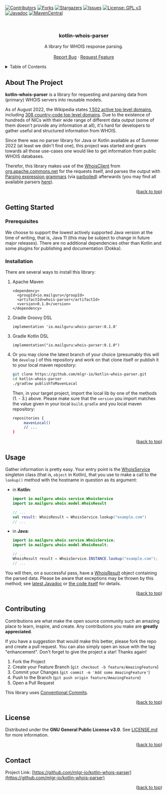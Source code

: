 <!-- Improved compatibility of back to top link: See: https://github.com/othneildrew/Best-README-Template/pull/73 -->
<a name="readme-top"></a>
<!--
*** Thanks for checking out the Best-README-Template. If you have a suggestion
*** that would make this better, please fork the repo and create a pull request
*** or simply open an issue with the tag "enhancement".
*** Don't forget to give the project a star!
*** Thanks again! Now go create something AMAZING! :D
-->



<!-- PROJECT SHIELDS -->
<!--
*** I'm using markdown "reference style" links for readability.
*** Reference links are enclosed in brackets [ ] instead of parentheses ( ).
*** See the bottom of this document for the declaration of the reference variables
*** for contributors-url, forks-url, etc. This is an optional, concise syntax you may use.
*** https://www.markdownguide.org/basic-syntax/#reference-style-links
-->
[![Contributors][contributors-shield]][contributors-url]
[![Forks][forks-shield]][forks-url]
[![Stargazers][stars-shield]][stars-url]
[![Issues][issues-shield]][issues-url]
[![License: GPL v3][license-shield]][license-url]
[![Javadoc][javadoc-shield]][javadoc-url]
[![MavenCentral][maven-shield]][maven-url]




<!-- PROJECT LOGO -->
<br />
<div align="center">
  <!-- a href="https://github.com/mlgr-io/kotlin-whois-parser">
    <img src="images/logo.png" alt="Logo" width="80" height="80">
  </a //-->

<h3 align="center">kotlin-whois-parser</h3>

  <p align="center">
    A library for WHOIS response parsing. 
    <!-- br />
    <a href="https://github.com/mlgr-io/kotlin-whois-parser"><strong>Explore the docs »</strong></a //-->
    <br />
    <br />
    <!-- a href="https://github.com/mlgr-io/kotlin-whois-parser">View Demo</a>
    · //-->
    <a href="https://github.com/mlgr-io/kotlin-whois-parser/issues">Report Bug</a>
    ·
    <a href="https://github.com/mlgr-io/kotlin-whois-parser/issues">Request Feature</a>
  </p>
</div>



<!-- TABLE OF CONTENTS -->
<details>
  <summary>Table of Contents</summary>
  <ol>
    <li><a href="#about-the-project">About The Project</a></li>
    <li>
      <a href="#getting-started">Getting Started</a>
      <ul>
        <li><a href="#prerequisites">Prerequisites</a></li>
        <li><a href="#installation">Installation</a></li>
      </ul>
    </li>
    <li><a href="#usage">Usage</a></li>
    <li><a href="#contributing">Contributing</a></li>
    <li><a href="#license">License</a></li>
    <li><a href="#contact">Contact</a></li>
  </ol>
</details>



<!-- ABOUT THE PROJECT -->
## About The Project

**kotlin-whois-parser** is a library for requesting and parsing data from (primary) WHOIS servers into reusable models.

As of August 2022, the Wikipedia states [1,502 active top level domains](https://en.wikipedia.org/wiki/List_of_Internet_top-level_domains),
including [308 country-code top level domains](https://en.wikipedia.org/wiki/Country_code_top-level_domain).
Due to the existence of hundreds of NICs with their wide range of different data output (some of them doesn't
provide any information at all), it's hard for developers to gather useful and structured information from WHOIS.

Since there was no parser library for Java or Kotlin available as of Summer 2022 (at least we didn't find one), this
project was started and gears towards all those use-cases one would like to get information from public WHOIS databases.


Therefor, this library makes use of the [WhoisClient](https://commons.apache.org/proper/commons-net/apidocs/org/apache/commons/net/whois/WhoisClient.html)
from [org.apache.commons.net](https://commons.apache.org/proper/commons-net/) for the requests itself, and parses the
output with [Parsing expression grammars](https://en.wikipedia.org/wiki/Parsing_expression_grammar) (via
[parboiled](https://github.com/sirthias/parboiled/wiki)) afterwards (you may find all available parsers
[here](src/main/kotlin/io/mailguru/whois/parser/impl/)).

<p align="right">(<a href="#readme-top">back to top</a>)</p>



<!-- GETTING STARTED -->
## Getting Started

<!-- [Javadoc](https://javadoc.io/doc/io.mailguru/whois-parser) -->

### Prerequisites

We choose to support the lowest actively supported Java version at the time of writing, that is, Java 11 (this may be
subject to change in future major releases). There are no additional dependencies other than Kotlin and some plugins
for publishing and documentation (Dokka).

### Installation

There are several ways to install this library:

1. Apache Maven
   ```
   <dependency>
     <groupId>io.mailguru</groupId>
     <artifactId>whois-parser</artifactId>
     <version>0.1.0</version>
   </dependency>
   ```
2. Gradle Groovy DSL
   ```
   implementation 'io.mailguru:whois-parser:0.1.0'
   ```
3. Gradle Kotlin DSL
   ```
   implementation("io.mailguru:whois-parser:0.1.0")
   ```
4. Or you may clone the latest branch of your choice (presumably this will be `develop` ) of this repository and work on
   that clone itself or publish it to your local maven repository: 
   ```sh
   git clone https://github.com/mlgr-io/kotlin-whois-parser.git
   cd kotlin-whois-parser
   ./gradlew publishToMavenLocal
   ```
   Then, in your target project, import the local lib by one of the methods (1. - 3.) above. Please make sure that the `version`
   you import matches the value given in your local `build.gradle` and you local maven repository:
   ```sh
   repositories {
        mavenLocal()
        // ...
   }
   ```
 

<p align="right">(<a href="#readme-top">back to top</a>)</p>



<!-- USAGE EXAMPLES -->
## Usage

Gather information is pretty easy. Your entry point is the [WhoisService](src/main/kotlin/io/mailguru/whois/service/WhoisService.kt)
singleton class (that is, `object` in Kotlin), that you use to make a call to the `lookup()` method with the hostname
in question as its argument:

* in **Kotlin**:
  ```kotlin
  import io.mailguru.whois.service.WhoisService
  import io.mailguru.whois.model.WhoisResult

  // ...
  val result: WhoisResult = WhoisService.lookup("example.com")
  // ...

  ```
* in **Java**:
  ```java
  import io.mailguru.whois.service.WhoisService;
  import io.mailguru.whois.model.WhoisResult;

  // ...
  WhoisResult result = WhoisService.INSTANCE.lookup("example.com");
  // ...
  ```
  
You will then, on a successful pass, have a [WhoisResult](src/main/kotlin/io/mailguru/whois/model/WhoisResult.kt) object
containing the parsed data.
Please be aware that exceptions may be thrown by this method; see [latest Javadoc](https://javadoc.io/doc/io.mailguru/whois-parser/latest/whois-parser/io.mailguru.whois.service/-whois-service/lookup.html)
or [the code itself](src/main/kotlin/io/mailguru/whois/service/WhoisService.kt#L77) for details.


<p align="right">(<a href="#readme-top">back to top</a>)</p>



<!-- CONTRIBUTING -->
## Contributing

Contributions are what make the open source community such an amazing place to learn, inspire, and create. Any contributions you make are **greatly appreciated**.

If you have a suggestion that would make this better, please fork the repo and create a pull request. You can also simply open an issue with the tag "enhancement".
Don't forget to give the project a star! Thanks again!

1. Fork the Project
2. Create your Feature Branch (`git checkout -b feature/AmazingFeature`)
3. Commit your Changes (`git commit -m 'Add some AmazingFeature'`)
4. Push to the Branch (`git push origin feature/AmazingFeature`)
5. Open a Pull Request

This library uses [Conventional Commits](https://www.conventionalcommits.org/en/v1.0.0/).

<p align="right">(<a href="#readme-top">back to top</a>)</p>



<!-- LICENSE -->
## License

Distributed under the **GNU General Public License v3.0**. See [LICENSE.md](LICENSE.md) for more information.

<p align="right">(<a href="#readme-top">back to top</a>)</p>



<!-- CONTACT -->
## Contact

Project Link: [https://github.com/mlgr-io/kotlin-whois-parser](https://github.com/mlgr-io/kotlin-whois-parser)

<p align="right">(<a href="#readme-top">back to top</a>)</p>



<!-- MARKDOWN LINKS & IMAGES -->
<!-- https://www.markdownguide.org/basic-syntax/#reference-style-links -->
[javadoc-url]: https://javadoc.io/doc/io.mailguru/whois-parser
[javadoc-shield]: https://javadoc.io/badge2/io.mailguru/whois-parser/javadoc.svg?style=for-the-badge&color=yellow
[maven-url]: https://search.maven.org/artifact/io.mailguru/whois-parser
[maven-shield]: https://img.shields.io/maven-central/v/io.mailguru/whois-parser?style=for-the-badge
[contributors-shield]: https://img.shields.io/github/contributors/mlgr-io/kotlin-whois-parser.svg?style=for-the-badge
[contributors-url]: https://github.com/mlgr-io/kotlin-whois-parser/graphs/contributors
[forks-shield]: https://img.shields.io/github/forks/mlgr-io/kotlin-whois-parser.svg?style=for-the-badge
[forks-url]: https://github.com/mlgr-io/kotlin-whois-parser/network/members
[stars-shield]: https://img.shields.io/github/stars/mlgr-io/kotlin-whois-parser.svg?style=for-the-badge
[stars-url]: https://github.com/mlgr-io/kotlin-whois-parser/stargazers
[issues-shield]: https://img.shields.io/github/issues/mlgr-io/kotlin-whois-parser.svg?style=for-the-badge
[issues-url]: https://github.com/mlgr-io/kotlin-whois-parser/issues
[license-shield]: https://img.shields.io/github/license/mlgr-io/kotlin-whois-parser.svg?style=for-the-badge
[license-url]: https://github.com/mlgr-io/kotlin-whois-parser/blob/master/LICENSE.md
[linkedin-shield]: https://img.shields.io/badge/-LinkedIn-black.svg?style=for-the-badge&logo=linkedin&colorB=555
[linkedin-url]: https://linkedin.com/in/linkedin_username
[product-screenshot]: images/screenshot.png
[Next.js]: https://img.shields.io/badge/next.js-000000?style=for-the-badge&logo=nextdotjs&logoColor=white
[Next-url]: https://nextjs.org/
[React.js]: https://img.shields.io/badge/React-20232A?style=for-the-badge&logo=react&logoColor=61DAFB
[React-url]: https://reactjs.org/
[Vue.js]: https://img.shields.io/badge/Vue.js-35495E?style=for-the-badge&logo=vuedotjs&logoColor=4FC08D
[Vue-url]: https://vuejs.org/
[Angular.io]: https://img.shields.io/badge/Angular-DD0031?style=for-the-badge&logo=angular&logoColor=white
[Angular-url]: https://angular.io/
[Svelte.dev]: https://img.shields.io/badge/Svelte-4A4A55?style=for-the-badge&logo=svelte&logoColor=FF3E00
[Svelte-url]: https://svelte.dev/
[Laravel.com]: https://img.shields.io/badge/Laravel-FF2D20?style=for-the-badge&logo=laravel&logoColor=white
[Laravel-url]: https://laravel.com
[Bootstrap.com]: https://img.shields.io/badge/Bootstrap-563D7C?style=for-the-badge&logo=bootstrap&logoColor=white
[Bootstrap-url]: https://getbootstrap.com
[JQuery.com]: https://img.shields.io/badge/jQuery-0769AD?style=for-the-badge&logo=jquery&logoColor=white
[JQuery-url]: https://jquery.com
